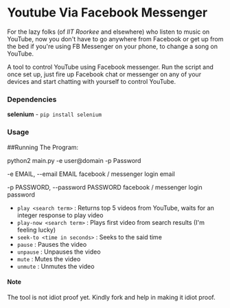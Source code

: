 # Youtube Via Facebook Messenger  

For the lazy folks (of _IIT Roorkee_ and elsewhere) who listen to music on YouTube, now you don't have to go anywhere from Facebook or get up from the bed if you're using FB Messenger on your phone, to change a song on YouTube.  

A tool to control YouTube using Facebook messenger. Run the script and once set up, just fire up Facebook chat or messenger on any of your devices and start chatting with yourself to control YouTube.  
  
### Dependencies  
**selenium** - `pip install selenium`  

### Usage  

##Running The Program:

python2 main.py -e user@domain -p Password

-e EMAIL, --email EMAIL facebook / messenger login email

-p PASSWORD, --password PASSWORD facebook / messenger login password
                        

* `play <search term>` : Returns top 5 videos from YouTube, waits for an integer response to play video
*	`play-now <search term>` : Plays first video from search results (I'm feeling lucky)
*	`seek-to <time in seconds>` : Seeks to the said time
*	`pause` : Pauses the video
*	`unpause` : Unpauses the video
*	`mute` : Mutes the video
*	`unmute` : Unmutes the video  

#### Note
The tool is not idiot proof yet. Kindly fork and help in making it idiot proof.
